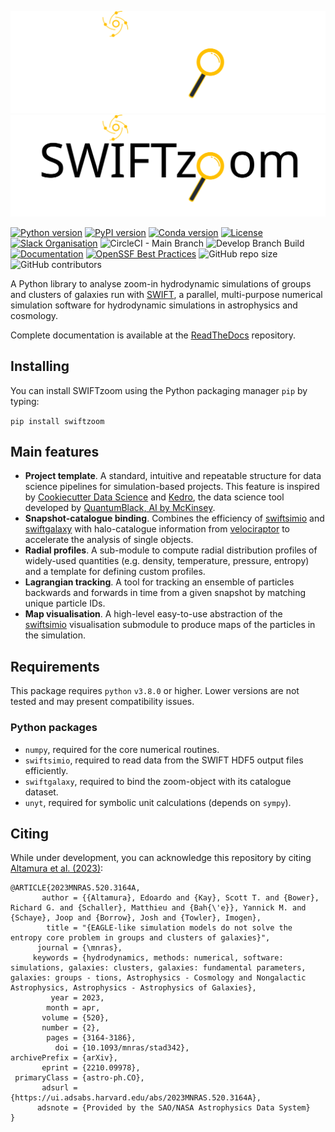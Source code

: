 

![SWIFTzoom Logo Banner - Dark](https://github.com/edoaltamura/swiftzoom/blob/main/.github/workflows/swzoom-banner-dark.SVG#gh-dark-mode-only)
![SWIFTzoom Logo Banner - Light](https://github.com/edoaltamura/swiftzoom/blob/main/.github/workflows/swzoom-banner-light.SVG#gh-light-mode-only)

[![Python version](https://img.shields.io/badge/python-3.8%20%7C%203.9%20%7C%203.10%20%7C%203.11-blue.svg)](https://pypi.org/project/swiftzoom/)
[![PyPI version](https://badge.fury.io/py/swiftzoom.svg)](https://pypi.org/project/swiftzoom/)
[![Conda version](https://img.shields.io/conda/vn/conda-forge/swiftzoom.svg)](https://anaconda.org/conda-forge/swiftzoom)
[![License](https://img.shields.io/badge/license-Apache%202.0-blue.svg)](https://github.com/edoaltamura/swiftzoom/blob/main/LICENSE.md)
[![Slack Organisation](https://img.shields.io/badge/slack-chat-blueviolet.svg?label=SWIFT%20Slack&logo=slack)](https://swiftsim.slack.com)
![CircleCI - Main Branch](https://img.shields.io/circleci/build/github/edoaltamura/swiftzoom/main?label=main)
![Develop Branch Build](https://img.shields.io/circleci/build/github/edoaltamura/swiftzoom/develop?label=develop)
[![Documentation](https://readthedocs.org/projects/swiftzoom/badge/?version=latest)](https://swiftzoom.readthedocs.io/en/latest/?badge=latest)
[![OpenSSF Best Practices](https://www.bestpractices.dev/projects/7769/badge)](https://www.bestpractices.dev/projects/7769)
![GitHub repo size](https://img.shields.io/github/repo-size/edoaltamura/swiftzoom)
![GitHub contributors](https://img.shields.io/github/contributors/edoaltamura/swiftzoom)


A Python library to analyse zoom-in hydrodynamic simulations of groups and clusters of galaxies run with [SWIFT](http://swift.dur.ac.uk), a parallel, 
multi-purpose numerical simulation software for hydrodynamic simulations in astrophysics and cosmology.


Complete documentation is available at the [ReadTheDocs](http://swiftzoom.readthedocs.org) repository.

Installing
----------

You can install SWIFTzoom using the Python packaging manager `pip` by typing:

`pip install swiftzoom`

Main features
------------
- **Project template**. A standard, intuitive and repeatable structure for data science pipelines for simulation-based projects. This feature is inspired by [Cookiecutter Data Science](https://github.com/drivendata/cookiecutter-data-science/) and [Kedro](https://github.com/kedro-org/kedro), the data science tool developed by [QuantumBlack, AI by McKinsey](https://www.mckinsey.com/capabilities/quantumblack/how-we-help-clients).
- **Snapshot-catalogue binding**. Combines the efficiency of [swiftsimio](https://github.com/SWIFTSIM/swiftsimio) and [swiftgalaxy](https://github.com/SWIFTSIM/swiftgalaxy) with halo-catalogue information from [velociraptor](https://github.com/SWIFTSIM/velociraptor-python) to accelerate the analysis of single objects.
- **Radial profiles**. A sub-module to compute radial distribution profiles of widely-used quantities (e.g. density, temperature, pressure, entropy) and a template for defining custom profiles.
- **Lagrangian tracking**. A tool for tracking an ensemble of particles backwards and forwards in time from a given snapshot by matching unique particle IDs.
- **Map visualisation**. A high-level easy-to-use abstraction of the [swiftsimio](https://github.com/SWIFTSIM/swiftsimio) visualisation submodule to produce maps of the particles in the simulation. 

Requirements
------------
This package requires `python` `v3.8.0` or higher. Lower versions are not tested and may present compatibility issues.

### Python packages
+ `numpy`, required for the core numerical routines.
+ `swiftsimio`, required to read data from the SWIFT HDF5 output files efficiently.
+ `swiftgalaxy`, required to bind the zoom-object with its catalogue dataset.
+ `unyt`, required for symbolic unit calculations (depends on `sympy`).

Citing
----------
While under development, you can acknowledge this repository by citing [Altamura et al. (2023)](https://ui.adsabs.harvard.edu/abs/2023MNRAS.520.3164A/abstract):
```
@ARTICLE{2023MNRAS.520.3164A,
       author = {{Altamura}, Edoardo and {Kay}, Scott T. and {Bower}, Richard G. and {Schaller}, Matthieu and {Bah{\'e}}, Yannick M. and {Schaye}, Joop and {Borrow}, Josh and {Towler}, Imogen},
        title = "{EAGLE-like simulation models do not solve the entropy core problem in groups and clusters of galaxies}",
      journal = {\mnras},
     keywords = {hydrodynamics, methods: numerical, software: simulations, galaxies: clusters, galaxies: fundamental parameters, galaxies: groups - tions, Astrophysics - Cosmology and Nongalactic Astrophysics, Astrophysics - Astrophysics of Galaxies},
         year = 2023,
        month = apr,
       volume = {520},
       number = {2},
        pages = {3164-3186},
          doi = {10.1093/mnras/stad342},
archivePrefix = {arXiv},
       eprint = {2210.09978},
 primaryClass = {astro-ph.CO},
       adsurl = {https://ui.adsabs.harvard.edu/abs/2023MNRAS.520.3164A},
      adsnote = {Provided by the SAO/NASA Astrophysics Data System}
}
```